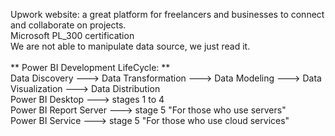 Upwork website: a great platform for freelancers and businesses to connect and collaborate on projects.<br>
Microsoft PL_300 certification <br>
We are not able to manipulate data source, we just read it.<br>
<br>
** Power BI Development LifeCycle: ** <br> 
Data Discovery ---> Data Transformation ---> Data Modeling ---> Data Visualization ---> Data Distribution<br>
Power BI Desktop ---> stages 1 to 4<br>
Power BI Report Server ---> stage 5 "For those who use servers"<br>
Power BI Service ---> stage 5 "For those who use cloud services"<br>
<br>
